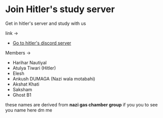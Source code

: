 # Join Hitler's study server

Get in hitler's server and study with us 

link -> 

- [Go to hitler's discord server](https://discord.gg/jW7csReB)

Members ->

- Harihar Nautiyal
- Atulya Tiwari (Hitler)
- Elesh
- Ankush DUMAGA (Nazi wala motabahi)
- Akshat Khati
- Saksham
- Ghost B1

these names are derived from **nazi gas chamber group** if you you to see you name here dm me  
